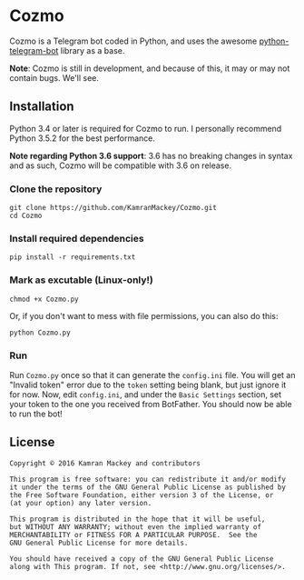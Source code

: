 # Cozmo
Cozmo is a Telegram bot coded in Python, and uses the awesome [python-telegram-bot](https://python-telegram-bot.org) 
library as a base. 

**Note**: Cozmo is still in development, and because of this, it may or may not contain bugs. We'll see.

## Installation
Python 3.4 or later is required for Cozmo to run. I personally recommend Python 3.5.2 for the best performance. 

**Note regarding Python 3.6 support**: 3.6 has no breaking changes in syntax and as such, Cozmo will be compatible with
3.6 on release.

### Clone the repository
```
git clone https://github.com/KamranMackey/Cozmo.git
cd Cozmo
```

### Install required dependencies
```
pip install -r requirements.txt
```

### Mark as excutable (Linux-only!)
```
chmod +x Cozmo.py
```
Or, if you don't want to mess with file permissions, you can also do this:
```
python Cozmo.py
```

### Run
Run `Cozmo.py` once so that it can generate the `config.ini` file. You will get an "Invalid token" error due to the 
`token` setting being blank, but just ignore it for now. Now, edit `config.ini`, and under the `Basic Settings` section, 
set your token to the one you received from BotFather. You should now be able to run the bot!

## License
    Copyright © 2016 Kamran Mackey and contributors
    
    This program is free software: you can redistribute it and/or modify
    it under the terms of the GNU General Public License as published by
    the Free Software Foundation, either version 3 of the License, or
    (at your option) any later version.

    This program is distributed in the hope that it will be useful,
    but WITHOUT ANY WARRANTY; without even the implied warranty of
    MERCHANTABILITY or FITNESS FOR A PARTICULAR PURPOSE.  See the
    GNU General Public License for more details.

    You should have received a copy of the GNU General Public License
    along with This program. If not, see <http://www.gnu.org/licenses/>.
    
